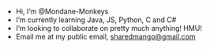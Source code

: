 - Hi, I’m @Mondane-Monkeys
- I’m currently learning Java, JS, Python, C and C#
- I’m looking to collaborate on pretty much anything! HMU!
- Email me at  my public email, sharedmango@gmail.com
